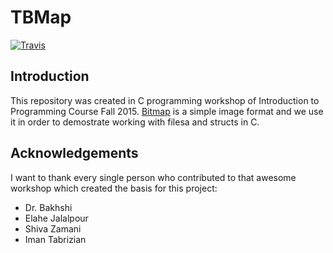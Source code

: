 # TBMap
[![Travis](https://img.shields.io/travis/1995parham/TBMap.svg?style=flat-square)](https://travis-ci.org/1995parham/TBMap)

## Introduction
This repository was created in C programming workshop of Introduction to Programming Course Fall 2015.
[Bitmap](https://en.wikipedia.org/wiki/BMP_file_format) is a simple image format and we use it in order to demostrate working with filesa and structs in C.

## Acknowledgements
I want to thank every single person who contributed to that awesome workshop which created the basis for this project:

* Dr. Bakhshi
* Elahe Jalalpour
* Shiva Zamani
* Iman Tabrizian
